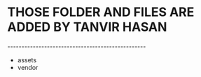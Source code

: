 # THOSE FOLDER AND FILES ARE ADDED BY TANVIR HASAN
*-------------------------------------------------*
* assets
* vendor